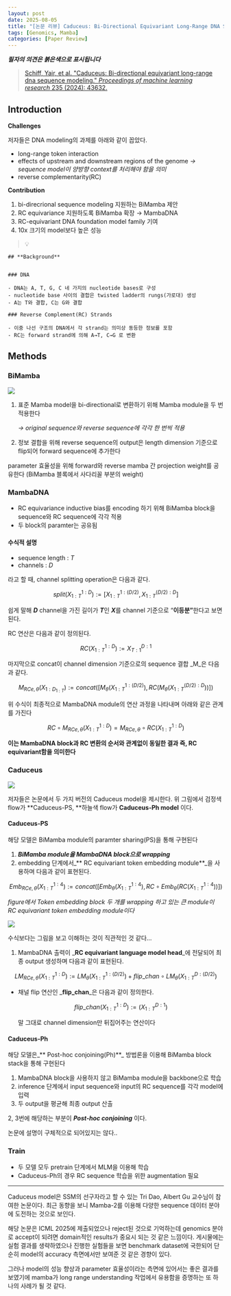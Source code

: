 ```yaml
---
layout: post
date: 2025-08-05
title: "[논문 리뷰] Caduceus: Bi-Directional Equivariant Long-Range DNA Sequence Modeling"
tags: [Genomics, Mamba]
categories: [Paper Review]
---
```


<span class="notion-red">_**필자의 의견은 붉은색으로 표시됩니다**_</span>


> [Schiff, Yair, et al. "Caduceus: Bi-directional equivariant long-range dna sequence modeling." ](https://pmc.ncbi.nlm.nih.gov/articles/PMC12189541/)[_Proceedings of machine learning research_](https://pmc.ncbi.nlm.nih.gov/articles/PMC12189541/)[ 235 (2024): 43632.](https://pmc.ncbi.nlm.nih.gov/articles/PMC12189541/)



## Introduction


**Challenges**


저자들은 DNA modeling의 과제를 아래와 같이 꼽았다.

- long-range token interaction
- effects of upstream and downstream regions of the genome 
_→ sequence model이 양방향 context를 처리해야 함을 의미_
- reverse complementarity(RC)

**Contribution**

1. bi-direcrional sequence modeling 지원하는 BiMamba 제안
1. RC equivariance 지원하도록 BiMamba 확장 → MambaDNA
1. RC-equivariant DNA foundation model family 기여
1. 10x 크기의 model보다 높은 성능

> 💡 


	## **Background**


	### DNA

	- DNA는 A, T, G, C 네 가지의 nucleotide bases로 구성
	- nucleotide base 사이의 결합은 twisted ladder의 rungs(가로대) 생성
	- A는 T와 결합, C는 G와 결합

	### Reverse Complement(RC) Strands

	- 이중 나선 구조의 DNA에서 각 strand는 의미상 동등한 정보를 포함
	- RC는 forward strand에 의해 A→T, C→G 로 변환


## Methods



### BiMamba


![](https://prod-files-secure.s3.us-west-2.amazonaws.com/542b861c-36a8-4051-84e5-8804b6728dba/2c247d59-7815-4980-99f0-8f0d21f445a7/image.png?X-Amz-Algorithm=AWS4-HMAC-SHA256&X-Amz-Content-Sha256=UNSIGNED-PAYLOAD&X-Amz-Credential=ASIAZI2LB466XBTUL73Y%2F20250813%2Fus-west-2%2Fs3%2Faws4_request&X-Amz-Date=20250813T110110Z&X-Amz-Expires=3600&X-Amz-Security-Token=IQoJb3JpZ2luX2VjEOP%2F%2F%2F%2F%2F%2F%2F%2F%2F%2FwEaCXVzLXdlc3QtMiJIMEYCIQDQIqdLGGlAQw1lqTwm5RX4UfaXyPzext7rqleZ7Y%2FMwQIhAIEZg%2FtzXqTpFKO0WqMP5kmLq8vRhTlJKf%2BLlAg5y7sBKv8DCCwQABoMNjM3NDIzMTgzODA1IgzBq66tGDDQivuIrFQq3APbtsHH6RpUglOBOMxL8qMTqFoezzkcLIxQiBIjMHXh01FQgP5fVV9qwXgueiYD%2FUlTrLm4msa0jyj1AiuYoBQplmtF7W2V%2BZJwd4gev924cGKb%2FC1k%2FGDknf2unXl537D8UZEOPpVu4OyaIruINFdau6dXNZTg0BKuCq0Y9W7d2yz6kl32j0OqvMgFbMGj9%2FkIKckquf6Me0m1gRZ7zJxTnRd61NB8jTojxbJ39fxPNLfORdkepAgdhwmZfP6tNB0WrquNpKPCjQI9xHurnQHCALfw1bqY9xtTEzwHNCZLbYmJ2pfnz694aejPCQfzkBxFBOZ7LN9xUL4zYqDdYZciCykbf2SsdKOGVi7X8%2FyF8ypVTxvVgNRQEmAH%2FS0NgUZVWYE5mgP5RU8nmXQ2rUqbQbBrewgQ7GVqdoFW5XQY2%2BztswrVJcX%2FY3bUhAdN02yYuIV%2FPyY7j74AuyK5KwhsNQLrBQP53xnegRbVi7fDJK8Zt%2BRtRR24kXRtXktTu%2FBAkYWFCUulQQrvlWpAXNY3dQ5No7jeU7%2Bl2wFADcfjMGBuLz8xM28LqNB7KBcHT%2FgWWte4HTVmGP%2BRaK6P%2Bwxzv%2BNf8nBO8IrE2kGMyHrxE5g%2BIUIgaeDhwX6d6zCoz%2FHEBjqkAZRz6qWe2Khe6XGus1suRzAuQZvIl13mu8HBRryab2%2Fzow52AN2pMZYZbMNYR75AgvGhW61NV81kiEGaluNVMpfgLhxUtvFffv%2BdhTLkCZA0SwbG3zjde4uJEf7F8KtCYjFFlWiK4yo%2F2fRfpLAR%2FXy7H43y3J6yN%2FigpyloZkop2FyusyWFQHRcoGp%2BnP8ah4WHd2DzzkFPNzeSB4u2NmrIVUJu&X-Amz-Signature=0b9c95330ebc41ef270736de8f7b95c0c9cd9ca2235a9283814aa76fb3c0e1b0&X-Amz-SignedHeaders=host&x-amz-checksum-mode=ENABLED&x-id=GetObject)

1. 표준 Mamba model을 bi-directional로 변환하기 위해 Mamba module을 두 번 적용한다

	_→ original sequence와 reverse sequence에 각각 한 번씩 적용_

1. 정보 결합을 위해 reverse sequence의 output은 length dimension 기준으로 flip되어 forward sequence에 추가한다

parameter 효율성을 위해 forward와 reverse mamba 간 projection weight를 공유한다 (BiMamba 블록에서 사다리꼴 부분의 weight)



### MambaDNA

- RC equivariance inductive bias를 encoding 하기 위해 BiMamba block을 sequence와 RC sequence에 각각 적용
- 두 block의 paramter는 공유됨


#### 수식적 설명

- sequence length : _T_
- channels : _D_

라고 할 때,  channel splitting operation은 다음과 같다.


$$
split(X^{1:D}_{1:T}):=[X^{1:(D/2)}_{1:T},X^{(D/2):D}_{1:T}]
$$


<span class="notion-red">쉽게 말해 </span><span class="notion-red">_**D**_</span><span class="notion-red"> channel을 가진 길이가 </span><span class="notion-red">_**T**_</span><span class="notion-red">인 </span><span class="notion-red">_**X**_</span><span class="notion-red">를 channel 기준으로 “</span><span class="notion-red">**이등분”**</span><span class="notion-red">한다고 보면 된다.</span>


RC 연산은 다음과 같이 정의된다.


$$
RC(X^{1:D}_{1:T}):=X^{D:1}_{T:1}
$$


마지막으로 concat이 channel dimension 기준으로의 sequence 결합 _M_은 다음과 같다.


$$
M_{RCe,\theta}(X_{1:D_{1:T}}):=concat([M_{\theta}(X^{1:(D/2)}_{1:T}),RC(M_{\theta}(X^{(D/2):D}_{1:T}))])
$$


위 수식이 최종적으로 MambaDNA module의 연산 과정을 나타내며 아래와 같은 관계를 가진다


$$
RC\circ M_{RCe,\theta}(X^{1:D}_{1:T}) = M_{RCe,\theta} \circ RC(X^{1:D}_{1:T})
$$


**이는 MambaDNA block과 RC 변환의 순서와 관계없이 동일한 결과 즉, RC equivariant함을 의미한다**



### Caduceus


![](https://prod-files-secure.s3.us-west-2.amazonaws.com/542b861c-36a8-4051-84e5-8804b6728dba/f94a60d7-8145-473b-aef9-7c68d3ec604a/image.png?X-Amz-Algorithm=AWS4-HMAC-SHA256&X-Amz-Content-Sha256=UNSIGNED-PAYLOAD&X-Amz-Credential=ASIAZI2LB466XBTUL73Y%2F20250813%2Fus-west-2%2Fs3%2Faws4_request&X-Amz-Date=20250813T110110Z&X-Amz-Expires=3600&X-Amz-Security-Token=IQoJb3JpZ2luX2VjEOP%2F%2F%2F%2F%2F%2F%2F%2F%2F%2FwEaCXVzLXdlc3QtMiJIMEYCIQDQIqdLGGlAQw1lqTwm5RX4UfaXyPzext7rqleZ7Y%2FMwQIhAIEZg%2FtzXqTpFKO0WqMP5kmLq8vRhTlJKf%2BLlAg5y7sBKv8DCCwQABoMNjM3NDIzMTgzODA1IgzBq66tGDDQivuIrFQq3APbtsHH6RpUglOBOMxL8qMTqFoezzkcLIxQiBIjMHXh01FQgP5fVV9qwXgueiYD%2FUlTrLm4msa0jyj1AiuYoBQplmtF7W2V%2BZJwd4gev924cGKb%2FC1k%2FGDknf2unXl537D8UZEOPpVu4OyaIruINFdau6dXNZTg0BKuCq0Y9W7d2yz6kl32j0OqvMgFbMGj9%2FkIKckquf6Me0m1gRZ7zJxTnRd61NB8jTojxbJ39fxPNLfORdkepAgdhwmZfP6tNB0WrquNpKPCjQI9xHurnQHCALfw1bqY9xtTEzwHNCZLbYmJ2pfnz694aejPCQfzkBxFBOZ7LN9xUL4zYqDdYZciCykbf2SsdKOGVi7X8%2FyF8ypVTxvVgNRQEmAH%2FS0NgUZVWYE5mgP5RU8nmXQ2rUqbQbBrewgQ7GVqdoFW5XQY2%2BztswrVJcX%2FY3bUhAdN02yYuIV%2FPyY7j74AuyK5KwhsNQLrBQP53xnegRbVi7fDJK8Zt%2BRtRR24kXRtXktTu%2FBAkYWFCUulQQrvlWpAXNY3dQ5No7jeU7%2Bl2wFADcfjMGBuLz8xM28LqNB7KBcHT%2FgWWte4HTVmGP%2BRaK6P%2Bwxzv%2BNf8nBO8IrE2kGMyHrxE5g%2BIUIgaeDhwX6d6zCoz%2FHEBjqkAZRz6qWe2Khe6XGus1suRzAuQZvIl13mu8HBRryab2%2Fzow52AN2pMZYZbMNYR75AgvGhW61NV81kiEGaluNVMpfgLhxUtvFffv%2BdhTLkCZA0SwbG3zjde4uJEf7F8KtCYjFFlWiK4yo%2F2fRfpLAR%2FXy7H43y3J6yN%2FigpyloZkop2FyusyWFQHRcoGp%2BnP8ah4WHd2DzzkFPNzeSB4u2NmrIVUJu&X-Amz-Signature=b0d0f64c44da01cc1d1244d73b25333a3ac7122557061b0df11d76f562d7cc6c&X-Amz-SignedHeaders=host&x-amz-checksum-mode=ENABLED&x-id=GetObject)


저자들은 논문에서 두 가지 버전의 Caduceus model을 제시한다. 위 그림에서 검정색 flow가 **Caduceus-PS, **하늘색 flow가 **Caduceus-Ph model** 이다.



#### Caduceus-PS


해당 모델은 BiMamba module의 paramter sharing(PS)을 통해 구현된다

1. _**BiMamba module을 MambaDNA block으로 wrapping**_
1. embedding 단계에서_** RC equivariant token embedding module**_을 사용하며 다음과 같이 표현된다.

$$
Emb_{RCe,\theta}(X^{1:4}_{1:T}):=concat([Emb_{\theta}(X^{1:4}_{1:T}),RC \circ Emb_{\theta}(RC(X^{1:4}_{1:T}))])
$$


_figure에서 Token embedding block 두 개를 wrapping 하고 있는 큰 module이 RC equivariant token embedding module이다_


![](https://prod-files-secure.s3.us-west-2.amazonaws.com/542b861c-36a8-4051-84e5-8804b6728dba/b175e4da-71eb-4e91-8c23-a06dabe673c9/image.png?X-Amz-Algorithm=AWS4-HMAC-SHA256&X-Amz-Content-Sha256=UNSIGNED-PAYLOAD&X-Amz-Credential=ASIAZI2LB466XBTUL73Y%2F20250813%2Fus-west-2%2Fs3%2Faws4_request&X-Amz-Date=20250813T110111Z&X-Amz-Expires=3600&X-Amz-Security-Token=IQoJb3JpZ2luX2VjEOP%2F%2F%2F%2F%2F%2F%2F%2F%2F%2FwEaCXVzLXdlc3QtMiJIMEYCIQDQIqdLGGlAQw1lqTwm5RX4UfaXyPzext7rqleZ7Y%2FMwQIhAIEZg%2FtzXqTpFKO0WqMP5kmLq8vRhTlJKf%2BLlAg5y7sBKv8DCCwQABoMNjM3NDIzMTgzODA1IgzBq66tGDDQivuIrFQq3APbtsHH6RpUglOBOMxL8qMTqFoezzkcLIxQiBIjMHXh01FQgP5fVV9qwXgueiYD%2FUlTrLm4msa0jyj1AiuYoBQplmtF7W2V%2BZJwd4gev924cGKb%2FC1k%2FGDknf2unXl537D8UZEOPpVu4OyaIruINFdau6dXNZTg0BKuCq0Y9W7d2yz6kl32j0OqvMgFbMGj9%2FkIKckquf6Me0m1gRZ7zJxTnRd61NB8jTojxbJ39fxPNLfORdkepAgdhwmZfP6tNB0WrquNpKPCjQI9xHurnQHCALfw1bqY9xtTEzwHNCZLbYmJ2pfnz694aejPCQfzkBxFBOZ7LN9xUL4zYqDdYZciCykbf2SsdKOGVi7X8%2FyF8ypVTxvVgNRQEmAH%2FS0NgUZVWYE5mgP5RU8nmXQ2rUqbQbBrewgQ7GVqdoFW5XQY2%2BztswrVJcX%2FY3bUhAdN02yYuIV%2FPyY7j74AuyK5KwhsNQLrBQP53xnegRbVi7fDJK8Zt%2BRtRR24kXRtXktTu%2FBAkYWFCUulQQrvlWpAXNY3dQ5No7jeU7%2Bl2wFADcfjMGBuLz8xM28LqNB7KBcHT%2FgWWte4HTVmGP%2BRaK6P%2Bwxzv%2BNf8nBO8IrE2kGMyHrxE5g%2BIUIgaeDhwX6d6zCoz%2FHEBjqkAZRz6qWe2Khe6XGus1suRzAuQZvIl13mu8HBRryab2%2Fzow52AN2pMZYZbMNYR75AgvGhW61NV81kiEGaluNVMpfgLhxUtvFffv%2BdhTLkCZA0SwbG3zjde4uJEf7F8KtCYjFFlWiK4yo%2F2fRfpLAR%2FXy7H43y3J6yN%2FigpyloZkop2FyusyWFQHRcoGp%2BnP8ah4WHd2DzzkFPNzeSB4u2NmrIVUJu&X-Amz-Signature=d45c5e7f9abe77d1f845eeb43730b45720ab3cd9e75162eadbab64076e1f61b9&X-Amz-SignedHeaders=host&x-amz-checksum-mode=ENABLED&x-id=GetObject)


<span class="notion-red">수식보다는 그림을 보고 이해하는 것이 직관적인 것 같다…</span>

1. MambaDNA 출력이 _**RC equivariant language model head**_에 전달되어 최종 output 생성하며 다음과 같이 표현된다.

$$
LM_{RCe,\theta}(X^{1:D}_{1:T}):= LM_{\theta}(X^{1:(D/2)}_{1:T})+flip\_chan\circ LM_{\theta}(X^{D:(D/2)}_{1:T})
$$

- 채널 flip 연산인 _**flip\_chan**_은 다음과 같이 정의한다.

	$$
	flip\_chan(X^{1:D}_{1:T}):=(X^{D:1}_{1:T})
	$$


	말 그대로 channel dimension만 뒤집어주는 연산이다



#### Caduceus-Ph


해당 모델은_** Post-hoc conjoining(Ph)**_ 방법론을 이용해 BiMamba block stack을 통해 구현된다

1. MambaDNA block을 사용하지 않고 BiMamba module을 backbone으로 학습
1. inference 단계에서 input sequence와 input의 RC sequence를 각각 model에 입력
1. 두 output을 평균해 최종 output 산출

2, 3번에 해당하는 부분이 _**Post-hoc conjoining**_ 이다.


<span class="notion-red">논문에 설명이 구체적으로 되어있지는 않다..</span>



### Train

- 두 모델 모두 pretrain 단계에서 MLM을 이용해 학습
- Caduceus-Ph의 경우 RC sequence 학습을 위한 augmentation 필요

---


<span class="notion-red">Caduceus model은 SSM의 선구자라고 할 수 있는 Tri Dao, Albert Gu 교수님이 참여한 논문이다. 최근 동향을 보니 Mamba-2를 이용해 다양한 sequence 데이터 분야에 도전하는 것으로 보인다.</span>


<span class="notion-red">해당 논문은 ICML 2025에 제출되었으나 reject된 것으로 기억하는데 genomics 분야로 accept이 되려면 domain적인 results가 중요시 되는 것 같은 느낌이다. 게시물에는 실험 결과를 생략하였으나 진행한 실험들을 보면 benchmark dataset에 국한되어 단순히 model의 accuracy 측면에서만 보여준 것 같은 경향이 있다.</span>


<span class="notion-red">그러나 model의 성능 향상과 parameter 효율성이라는 측면에 있어서는 좋은 결과를 보였기에 mamba가 long range understanding 작업에서 유용함을 증명하는 또 하나의 사례가 될 것 같다.</span>

